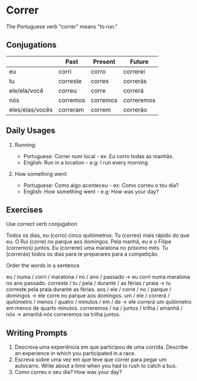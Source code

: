# Correr

The Portuguese verb "correr" means "to run."

## Conjugations

|                 | Past     | Present  | Future     |
| --------------- | -------- | -------- | ---------- |
| eu              | corri    | corro    | correrei   |
| tu              | correste | corres   | correrás   |
| ele/ela/você    | correu   | corre    | correrá    |
| nós             | corremos | corremos | correremos |
| eles/elas/vocês | correram | correm   | correrão   |

## Daily Usages

1. Running:

   - Portuguese: Correr num local - ex: Eu corro todas as manhãs.
   - English: Run in a location - e.g: I run every morning.

1. How something went:

   - Portuguese: Como algo aconteceu - ex: Como correu o teu dia?
   - English: How something went - e.g: How was your day?

## Exercises

Use correct verb conjugation

Todos os dias, eu (corro) cinco quilómetros.
Tu (corres) mais rápido do que eu.
O Rui (corre) no parque aos domingos.
Pela manhã, eu e o Filipe (corremos) juntos.
Eu (correrei) uma maratona no próximo mês.
Tu (correrás) todos os dias para te preparares para a competição.

Order the words in a sentence

eu / numa / corri / maratona / no / ano / passado -> eu corri numa maratona no ano passado.
correste / tu / pela / durante / as férias / praia -> tu correste pela praia durante as férias.
aos / ele / corre / no / parque / domingos -> ele corre no parque aos domingos.
um / ele / correrá / quilómetro / menos / quatro / minutos / em / de -> ele correrá um quilómetro em menos de quarto minutos.
correremos / na / juntos / trilha / amanhã / nós -> amanhã nós correremos na trilha juntos.

## Writing Prompts

1. Descreva uma experiência em que participou de uma corrida. Describe an experience in which you participated in a race.
2. Escreva sobre uma vez em que teve que correr para pegar um autocarro. Write about a time when you had to rush to catch a bus.
3. Como correu o seu dia? How was your day?
